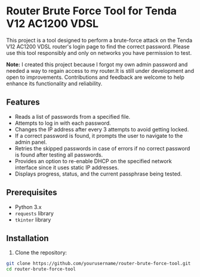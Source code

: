 # Router Brute Force Tool for Tenda V12 AC1200 VDSL

This project is a tool designed to perform a brute-force attack on the Tenda V12 AC1200 VDSL router's login page to find the correct password. Please use this tool responsibly and only on networks you have permission to test.

**Note:** I created this project because I forgot my own admin password and needed a way to regain access to my router.It is still under development and open to improvements. Contributions and feedback are welcome to help enhance its functionality and reliability.

## Features

- Reads a list of passwords from a specified file.
- Attempts to log in with each password.
- Changes the IP address after every 3 attempts to avoid getting locked.
- If a correct password is found, it prompts the user to navigate to the admin panel.
- Retries the skipped passwords in case of errors if no correct password is found after testing all passwords.
- Provides an option to re-enable DHCP on the specified network interface since it uses static IP addresses.
- Displays progress, status, and the current passphrase being tested.

## Prerequisites

- Python 3.x
- `requests` library
- `tkinter` library

## Installation

1. Clone the repository:

```bash
git clone https://github.com/yourusername/router-brute-force-tool.git
cd router-brute-force-tool
